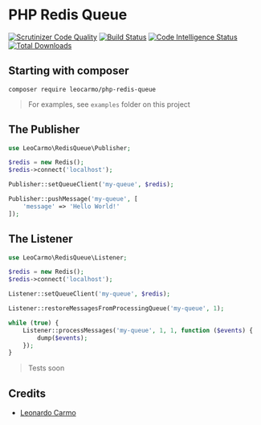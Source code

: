 # PHP Redis Queue

[![Scrutinizer Code Quality](https://scrutinizer-ci.com/g/leocarmo/php-redis-queue/badges/quality-score.png?b=master)](https://scrutinizer-ci.com/g/leocarmo/php-redis-queue/?branch=master)
[![Build Status](https://scrutinizer-ci.com/g/leocarmo/php-redis-queue/badges/build.png?b=master)](https://scrutinizer-ci.com/g/leocarmo/php-redis-queue/build-status/master)
[![Code Intelligence Status](https://scrutinizer-ci.com/g/leocarmo/php-redis-queue/badges/code-intelligence.svg?b=master)](https://scrutinizer-ci.com/code-intelligence)
[![Total Downloads](https://img.shields.io/packagist/dt/leocarmo/php-redis-queue.svg)](https://packagist.org/packages/leocarmo/php-redis-queue)

## Starting with composer
`composer require leocarmo/php-redis-queue`

> For examples, see `examples` folder on this project

## The Publisher 

```php
use LeoCarmo\RedisQueue\Publisher;

$redis = new Redis();
$redis->connect('localhost');

Publisher::setQueueClient('my-queue', $redis);

Publisher::pushMessage('my-queue', [
    'message' => 'Hello World!'
]);
```

## The Listener

```php
use LeoCarmo\RedisQueue\Listener;

$redis = new Redis();
$redis->connect('localhost');

Listener::setQueueClient('my-queue', $redis);

Listener::restoreMessagesFromProcessingQueue('my-queue', 1);

while (true) {
    Listener::processMessages('my-queue', 1, 1, function ($events) {
        dump($events);
    });
}
```

> Tests soon

## Credits
- [Leonardo Carmo](https://github.com/leocarmo)
